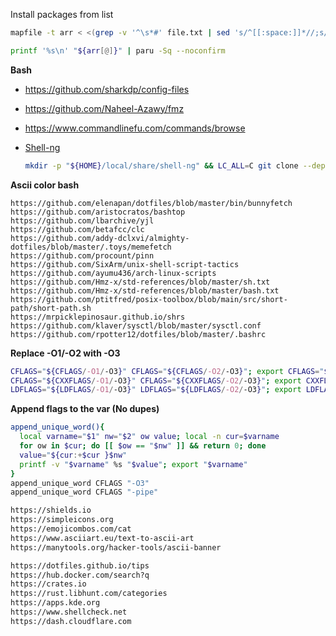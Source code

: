 Install packages from list
```bash
mapfile -t arr < <(grep -v '^\s*#' file.txt | sed 's/^[[:space:]]*//;s/[[:space:]]*$//' | grep -v '^$')

printf '%s\n' "${arr[@]}" | paru -Sq --noconfirm
```


**Bash**

- https://github.com/sharkdp/config-files

- https://github.com/Naheel-Azawy/fmz

- https://www.commandlinefu.com/commands/browse

- [Shell-ng](https://github.com/joknarf/shell-ng)

  ```bash
  mkdir -p "${HOME}/local/share/shell-ng" && LC_ALL=C git clone --depth 1 --single-branch --filter=blob:none https://github.com/joknarf/shell-ng.git "${HOME}/local/share/shell-ng"
  ```

**Ascii color bash**
```
https://github.com/elenapan/dotfiles/blob/master/bin/bunnyfetch
https://github.com/aristocratos/bashtop
https://github.com/lbarchive/yjl
https://github.com/betafcc/clc
https://github.com/addy-dclxvi/almighty-dotfiles/blob/master/.toys/memefetch
https://github.com/procount/pinn
https://github.com/SixArm/unix-shell-script-tactics
https://github.com/ayumu436/arch-linux-scripts
https://github.com/Hmz-x/std-references/blob/master/sh.txt
https://github.com/Hmz-x/std-references/blob/master/bash.txt
https://github.com/ptitfred/posix-toolbox/blob/main/src/short-path/short-path.sh
https://mrpicklepinosaur.github.io/shrs
https://github.com/klaver/sysctl/blob/master/sysctl.conf
https://github.com/rpotter12/dotfiles/blob/master/.bashrc
```

**Replace -O1/-O2 with -O3**
```bash
CFLAGS="${CFLAGS/-O1/-O3}" CFLAGS="${CFLAGS/-O2/-O3}"; export CFLAGS="$(printf '%s\n' "$CFLAGS" | xargs)"
CFLAGS="${CXXFLAGS/-O1/-O3}" CFLAGS="${CXXFLAGS/-O2/-O3}"; export CXXFLAGS="$(printf '%s\n' "$CXXFLAGS" | xargs)"
LDFLAGS="${LDFLAGS/-O1/-O3}" LDFLAGS="${LDFLAGS/-O2/-O3}"; export LDFLAGS="$(printf '%s\n' "$LDFLAGS" | xargs)"
```

**Append flags to the var (No dupes)**
```bash
append_unique_word(){
  local varname="$1" nw="$2" ow value; local -n cur=$varname
  for ow in $cur; do [[ $ow == "$nw" ]] && return 0; done
  value="${cur:+$cur }$nw"
  printf -v "$varname" %s "$value"; export "$varname"
}
append_unique_word CFLAGS "-O3"
append_unique_word CFLAGS "-pipe"
```

```markdown
https://shields.io
https://simpleicons.org
https://emojicombos.com/cat
https://www.asciiart.eu/text-to-ascii-art
https://manytools.org/hacker-tools/ascii-banner

https://dotfiles.github.io/tips
https://hub.docker.com/search?q
https://crates.io
https://rust.libhunt.com/categories
https://apps.kde.org
https://www.shellcheck.net
https://dash.cloudflare.com
```
